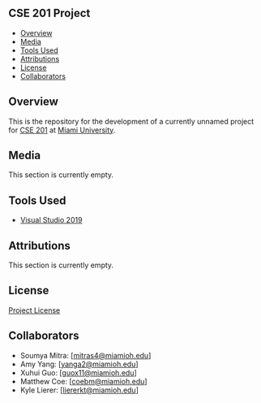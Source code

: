 ## CSE 201 Project

- [Overview](#overview)
- [Media](#media)
- [Tools Used](#tools-used)
- [Attributions](#attributions)
- [License](#license)
- [Collaborators](#collaborators)

<a name="overview"/></a>
## Overview
This is the repository for the development of a currently unnamed project for [CSE 201](https://miamioh.edu/cec/academics/departments/cse/academics/course-descriptions/cse-201/index.htmlhttps://miamioh.edu/cec/academics/departments/cse/academics/course-descriptions/cse-201/index.html) at [Miami University](http://miamioh.edu/).

<a name="media"/></a>
## Media
This section is currently empty.

<a name="tools-used"></a>
## Tools Used
- [Visual Studio 2019](https://visualstudio.microsoft.com/vs/)
  
<a name="attributions"></a>
## Attributions
This section is currently empty.

<a name="license"></a>
## License
[Project License](LICENSE.md)

<a name="collaborators"></a>
## Collaborators
- Soumya Mitra: [mitras4@miamioh.edu]
- Amy Yang: [yanga2@miamioh.edu]
- Xuhui Guo: [guox11@miamioh.edu]
- Matthew Coe: [coebm@miamioh.edu]
- Kyle Lierer: [liererkt@miamioh.edu]
